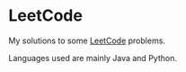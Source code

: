 # LeetCode

My solutions to some [LeetCode](https://leetcode.com/) problems.

Languages used are mainly Java and Python.
